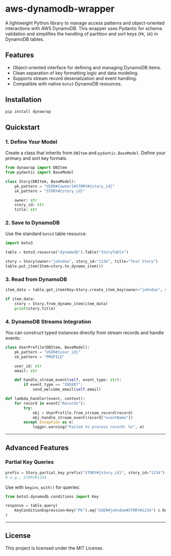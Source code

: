 # aws-dynamodb-wrapper

A lightweight Python library to manage access patterns and object-oriented interactions with AWS DynamoDB. This wrapper uses Pydantic for schema validation and simplifies the handling of partition and sort keys (`PK`, `SK`) in DynamoDB tables.

## Features

- Object-oriented interface for defining and managing DynamoDB items.
- Clean separation of key formatting logic and data modeling.
- Supports stream record deserialization and event handling.
- Compatible with native `boto3` DynamoDB resources.

## Installation

```bash
pip install dynawrap
````

## Quickstart

### 1. Define Your Model

Create a class that inherits from `DBItem` and `pydantic.BaseModel`. Define your primary and sort key formats.

```python
from dynawrap import DBItem
from pydantic import BaseModel

class Story(DBItem, BaseModel):
    pk_pattern = "USER#{owner}#STORY#{story_id}"
    sk_pattern = "STORY#{story_id}"

    owner: str
    story_id: str
    title: str
```

### 2. Save to DynamoDB

Use the standard `boto3` table resource:

```python
import boto3

table = boto3.resource("dynamodb").Table("StoryTable")

story = Story(owner="johndoe", story_id="1234", title="Test Story")
table.put_item(Item=story.to_dynamo_item())
```

### 3. Read from DynamoDB

```python
item_data = table.get_item(Key=Story.create_item_key(owner="johndoe", story_id="1234")).get("Item")

if item_data:
    story = Story.from_dynamo_item(item_data)
    print(story.title)
```

### 4. DynamoDB Streams Integration

You can construct typed instances directly from stream records and handle events:

```python
class UserProfile(DBItem, BaseModel):
    pk_pattern = "USER#{user_id}"
    sk_pattern = "PROFILE"

    user_id: str
    email: str

    def handle_stream_event(self, event_type: str):
        if event_type == "INSERT":
            send_welcome_email(self.email)

def lambda_handler(event, context):
    for record in event["Records"]:
        try:
            obj = UserProfile.from_stream_record(record)
            obj.handle_stream_event(record["eventName"])
        except Exception as e:
            logger.warning("Failed to process record: %s", e)
```

---

## Advanced Features

### Partial Key Queries

```python
prefix = Story.partial_key_prefix("STORY#{story_id}", story_id="1234")
# e.g., STORY#1234
```

Use with `begins_with()` for queries:

```python
from boto3.dynamodb.conditions import Key

response = table.query(
    KeyConditionExpression=Key("PK").eq("USER#johndoe#STORY#1234") & Key("SK").begins_with("STORY#")
)
```

---

## License

This project is licensed under the MIT License.
